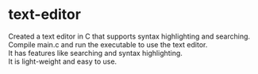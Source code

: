# text-editor
Created a text editor in C that supports syntax highlighting and searching.  
Compile main.c and run the executable to use the text editor.  
It has features like searching and syntax highlighting.  
It is light-weight and easy to use.